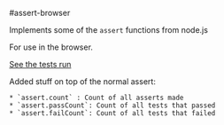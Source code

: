 #assert-browser

Implements some of the `assert` functions from node.js

For use in the browser.

[See the tests run](http://assert.the.tl)


Added stuff on top of the normal assert:

    * `assert.count` : Count of all asserts made
    * `assert.passCount`: Count of all tests that passed
    * `assert.failCount`: Count of all tests that failed
